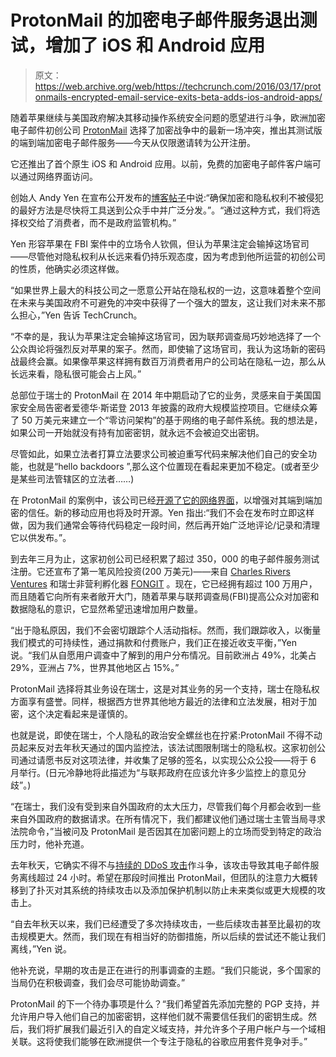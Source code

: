 # ProtonMail 的加密电子邮件服务退出测试，增加了 iOS 和 Android 应用 

> 原文：<https://web.archive.org/web/https://techcrunch.com/2016/03/17/protonmails-encrypted-email-service-exits-beta-adds-ios-android-apps/>

随着苹果继续与美国政府解决其移动操作系统安全问题的愿望进行斗争，欧洲加密电子邮件初创公司 [ProtonMail](https://web.archive.org/web/20221210003431/https://protonmail.com/) 选择了加密战争中的最新一场冲突，推出其测试版的端到端加密电子邮件服务——今天从仅限邀请转为公开注册。

它还推出了首个原生 iOS 和 Android 应用。以前，免费的加密电子邮件客户端可以通过网络界面访问。

创始人 Andy Yen 在宣布公开发布的[博客帖子](https://web.archive.org/web/20221210003431/https://protonmail.com/blog/launch/)中说:“确保加密和隐私权利不被侵犯的最好方法是尽快将工具送到公众手中并广泛分发。”。“通过这种方式，我们将选择权交给了消费者，而不是政府监管机构。”

Yen 形容苹果在 FBI 案件中的立场令人钦佩，但认为苹果注定会输掉这场官司——尽管他对隐私权利从长远来看仍持乐观态度，因为考虑到他所运营的初创公司的性质，他确实必须这样做。

“如果世界上最大的科技公司之一愿意公开站在隐私权的一边，这意味着整个空间在未来与美国政府不可避免的冲突中获得了一个强大的盟友，这让我们对未来不那么担心，”Yen 告诉 TechCrunch。

“不幸的是，我认为苹果注定会输掉这场官司，因为联邦调查局巧妙地选择了一个公众舆论将强烈反对苹果的案子。然而，即使输了这场官司，我认为这场新的密码战最终会赢。如果像苹果这样拥有数百万消费者用户的公司站在隐私一边，那么从长远来看，隐私很可能会占上风。”

总部位于瑞士的 ProtonMail 在 2014 年中期启动了它的业务，灵感来自于美国国家安全局告密者爱德华·斯诺登 2013 年披露的政府大规模监控项目。它继续众筹了 50 万美元来建立一个“零访问架构”的基于网络的电子邮件系统。我的想法是，如果公司一开始就没有持有加密密钥，就永远不会被迫交出密钥。

尽管如此，如果立法者打算立法要求公司被迫重写代码来解决他们自己的安全功能，也就是“hello backdoors ”,那么这个位置现在看起来更加不稳定。(或者至少是某些司法管辖区的立法者……)

在 ProtonMail 的案例中，该公司已经[开源了它的网络界面](https://web.archive.org/web/20221210003431/https://beta.techcrunch.com/2015/08/18/protonmail-v2/)，以增强对其端到端加密的信任。新的移动应用也将及时开源。Yen 指出:“我们不会在发布时立即这样做，因为我们通常会等待代码稳定一段时间，然后再开始广泛地评论/记录和清理它以供发布。”。

到去年三月为止，这家初创公司已经积累了超过 350，000 的电子邮件服务测试注册。它还宣布了第一笔风险投资(200 万美元)——来自 [Charles Rivers Ventures](https://web.archive.org/web/20221210003431/https://www.crunchbase.com/organization/charles-river-ventures) 和瑞士非营利孵化器 [FONGIT](https://web.archive.org/web/20221210003431/http://www.fongit.ch/) 。现在，它已经拥有超过 100 万用户，而且随着它向所有来者敞开大门，随着苹果与联邦调查局(FBI)提高公众对加密和数据隐私的意识，它显然希望迅速增加用户数量。

“出于隐私原因，我们不会密切跟踪个人活动指标。然而，我们跟踪收入，以衡量我们模式的可持续性，通过捐款和付费账户，我们正在接近收支平衡，”Yen 说。“我们从自愿用户调查中了解到的用户分布情况。目前欧洲占 49%，北美占 29%，亚洲占 7%，世界其他地区占 15%。”

ProtonMail 选择将其业务设在瑞士，这是对其业务的另一个支持，瑞士在隐私权方面享有盛誉。同样，根据西方世界其他地方最近的法律和立法发展，相对于加密，这个决定看起来是谨慎的。

也就是说，即使在瑞士，个人隐私的政治安全螺丝也在拧紧:ProtonMail 不得不动员起来反对去年秋天通过的国内监控法，该法试图限制瑞士的隐私权。这家初创公司通过请愿书反对这项法律，并收集了足够的签名，以实现公众公投——将于 6 月举行。(日元冷静地将此描述为“与联邦政府在应该允许多少监控上的意见分歧”。)

“在瑞士，我们没有受到来自外国政府的太大压力，尽管我们每个月都会收到一些来自外国政府的数据请求。在所有情况下，我们都建议他们通过瑞士主管当局寻求法院命令，”当被问及 ProtonMail 是否因其在加密问题上的立场而受到特定的政治压力时，他补充道。

去年秋天，它确实不得不与[持续的 DDoS 攻击](https://web.archive.org/web/20221210003431/https://beta.techcrunch.com/2015/11/07/protonmail-on-battling-a-sustained-ddos-attack/)作斗争，该攻击导致其电子邮件服务离线超过 24 小时。希望在那段时间推出 ProtonMail，但团队的注意力大概转移到了扑灭对其系统的持续攻击以及添加保护机制以防止未来类似或更大规模的攻击上。

“自去年秋天以来，我们已经遭受了多次持续攻击，一些后续攻击甚至比最初的攻击规模更大。然而，我们现在有相当好的防御措施，所以后续的尝试还不能让我们离线，”Yen 说。

他补充说，早期的攻击是正在进行的刑事调查的主题。“我们只能说，多个国家的当局仍在积极调查，我们会尽可能协助调查。”

ProtonMail 的下一个待办事项是什么？“我们希望首先添加完整的 PGP 支持，并允许用户导入他们自己的加密密钥，这样他们就不需要信任我们的密钥生成。然后，我们将扩展我们最近引入的自定义域支持，并允许多个子用户帐户与一个域相关联。这将使我们能够在欧洲提供一个专注于隐私的谷歌应用套件竞争对手。”